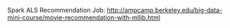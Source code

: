 Spark ALS Recommendation Job:
    http://ampcamp.berkeley.edu/big-data-mini-course/movie-recommendation-with-mllib.html

